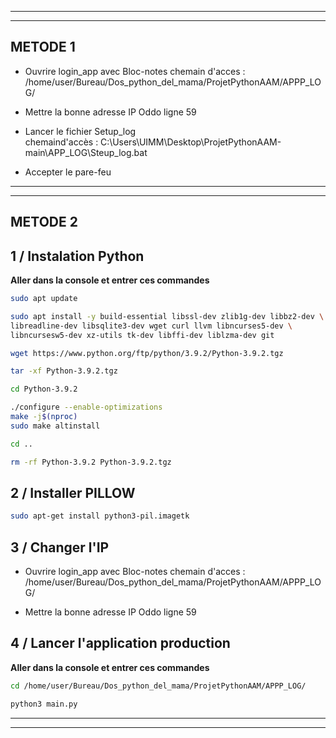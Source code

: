 -------------------------------------------------------------
-------------------------------------------------------------

## __METODE 1__
- Ouvrire login_app  avec Bloc-notes
  chemain d'acces : /home/user/Bureau/Dos_python_del_mama/ProjetPythonAAM/APPP_LOG/
- Mettre la bonne adresse IP Oddo ligne 59

- Lancer le fichier Setup_log  
  chemaind'accès : C:\Users\UIMM\Desktop\ProjetPythonAAM-main\APP_LOG\Steup_log.bat
- Accepter le pare-feu

-------------------------------------------------------------
-------------------------------------------------------------
## __METODE 2__

## 1 / Instalation Python
__Aller dans la console et entrer ces commandes__   

```bash
sudo apt update
```
```bash
sudo apt install -y build-essential libssl-dev zlib1g-dev libbz2-dev \
libreadline-dev libsqlite3-dev wget curl llvm libncurses5-dev \
libncursesw5-dev xz-utils tk-dev libffi-dev liblzma-dev git
```
```bash
wget https://www.python.org/ftp/python/3.9.2/Python-3.9.2.tgz
```
```bash
tar -xf Python-3.9.2.tgz
```
```bash
cd Python-3.9.2
```
```bash
./configure --enable-optimizations
make -j$(nproc)
sudo make altinstall
```
```bash
cd ..
```
```bash
rm -rf Python-3.9.2 Python-3.9.2.tgz
```

## 2 / Installer PILLOW
```bash
sudo apt-get install python3-pil.imagetk
```

## 3 / Changer l'IP
- Ouvrire login_app  avec Bloc-notes
  chemain d'acces : /home/user/Bureau/Dos_python_del_mama/ProjetPythonAAM/APPP_LOG/  

- Mettre la bonne adresse IP Oddo ligne 59

## 4 / Lancer l'application production
__Aller dans la console et entrer ces commandes__      

```bash
cd /home/user/Bureau/Dos_python_del_mama/ProjetPythonAAM/APPP_LOG/
```
```bash
python3 main.py
```
-------------------------------------------------------------
-------------------------------------------------------------
